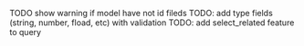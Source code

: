TODO show warning if model have not id fileds
TODO: add type fields (string, number, fload, etc) with validation
TODO: add select_related feature to query
